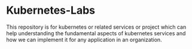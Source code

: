 # Kubernetes-Labs
This repository is for kubernetes or related services or project which can help understanding the fundamental aspects of kubernetes services and how we can implement it for any application in an organization.
